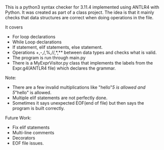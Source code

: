 This is a python3 syntax checker for 3.11.4 implemented using ANTLR4 with Python. It was created as part of a class project.
The idea is that it mainly checks that data structures are correct when doing operations in the file.

It covers
- For loop declarations
- While Loop declarations
- If statement, elif statements, else statement.
- Operations +,-,/,%,//,*,** between data types and checks what is valid.
- The program is run through main.py
- There is a MyExprVisitor.py class that implements the labels from the Expr.g4(ANTLR4 file) which declares the grammar.


Note:
- There are a few invalid multiplications like "hello"*5 is allowed and 5*"hello" is allowed.
- Multiple elif statements are not perfectly done.
- Sometimes it says unexpected EOF(end of file) but then says the program is built correctly.

Future Work:
- Fix elif statements
- Multi-line comments
- Decorators
- EOF file issues.
